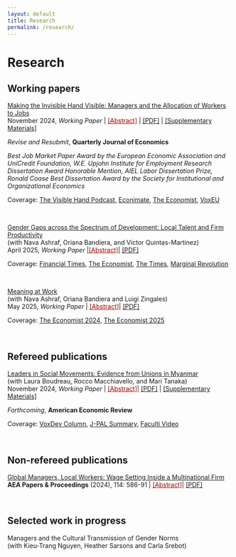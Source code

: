 ```yaml
---
layout: default
title: Research
permalink: /research/
---
```


# Research

## Working papers

<a href="/assets/files/Minni_JMP.pdf" target="_blank" rel="noopener noreferrer">Making the Invisible Hand Visible: Managers and the Allocation of Workers to Jobs</a> <br>
November 2024, *Working Paper* |  <a href="#" class="toggle-abstract" data-target="abstract-1" style="text-decoration: underline; color: #990000;">[Abstract]</a> | <a href="/assets/files/Minni_JMP.pdf" target="_blank" rel="noopener noreferrer">[PDF]</a> | <a href="/assets/files/Minni_Managers_Supplementary.pdf" target="_blank" rel="noopener noreferrer">[Supplementary Materials]</a>

*Revise and Resubmit*, **Quarterly Journal of Economics**

*Best Job Market Paper Award by the European Economic Association and UniCredit Foundation, W.E. Upjohn Institute for Employment Research Dissertation Award Honorable Mention, AIEL Labor Dissertation Prize, Ronald Coase Best Dissertation Award by the Society for Institutional and Organizational Economics*

Coverage: <a href="https://www.thevisiblehand.uk/episodes/episode-54" target="_blank" rel="noopener noreferrer">The Visible Hand Podcast</a>, <a href="https://www.youtube.com/watch?v=83ivIJCi2bQ&feature=youtu.be" target="_blank" rel="noopener noreferrer">Econimate</a>, <a href="https://www.economist.com/business/2024/03/21/the-secret-to-career-success-may-well-be-off-to-the-side" target="_blank" rel="noopener noreferrer">The Economist</a>,  <a href="https://cepr.org/voxeu/columns/good-managers-better-matches-job-allocation-effects-worker-productivity" target="_blank" rel="noopener noreferrer">VoxEU</a> 

<div id="abstract-1" style="display: none; margin-top: 10px;">
 <em>Abstract:</em> Why do managers matter for firm performance? This paper provides evidence of the critical role of managers in matching workers to jobs within the firm using the universe of personnel records from a large multinational firm. The data covers 200,000 white-collar workers and 30,000 managers over 10 years in 100 countries. I identify good managers as the top 30% by their speed of promotion and leverage exogenous variation induced by the rotation of managers across teams. I find that good managers cause workers to reallocate within the firm through lateral and vertical transfers. This leads to large and persistent gains in workers’ career progression and productivity. Seven years after the manager transition, workers earn 30% more and perform better on objective performance measures. My results imply that the visible hands of managers match workers’ specific skills to specialized jobs, leading to an improvement in the productivity of existing workers that outlasts the managers’ time at the firm.
 </div>
<br>

<a href="/assets/files/ABMQ Gaps.pdf" target="_blank" rel="noopener noreferrer">Gender Gaps across the Spectrum of Development: Local Talent and Firm Productivity</a> <br>
(with Nava Ashraf, Oriana Bandiera, and Victor Quintas-Martinez)  
April 2025, *Working Paper* |<a href="#" class="toggle-abstract" data-target="abstract-3" style="text-decoration: underline; color: #990000;">[Abstract]</a>| <a href="/assets/files/ABMQ Gaps.pdf" target="_blank" rel="noopener noreferrer">[PDF]</a>


Coverage:  <a href="https://www.ft.com/content/83751e6c-544c-4a16-851a-e05f18506afa" target="_blank" rel="noopener noreferrer">Financial Times</a>, <a href="https://www.economist.com/britain/2022/06/30/british-child-care-is-expensive" target="_blank" rel="noopener noreferrer">The Economist</a>, <a href="https://www.thetimes.com/business-money/economics/article/a-man-cant-fix-childcare-only-a-woman-can-n7lj9nn0p?region=global" target="_blank" rel="noopener noreferrer">The Times</a>,  <a href="https://marginalrevolution.com/marginalrevolution/2023/05/gender-roles-and-the-misallocation-of-labour-across-countries.html" target="_blank" rel="noopener noreferrer">Marginal Revolution</a> 


<div id="abstract-3" style="display: none; margin-top: 10px;">
<em>Abstract:</em> We ask whether the gendered division of work affects firm productivity across the spectrum of economic development. Personnel records of over 100,000 individuals hired by a global firm that operates in 100 countries reveal that female employee performance is higher where women are underrepresented in the candidate pool.  This implies productivity gains from hiring more women, but realizing them would require increasing women's pay relative to men. The findings highlight how unequal gender norms in local labor markets create an equity-efficiency trade-off inside the firm, particularly in low-income countries with conservative gender norms.
</div>
<br>

<a href="/assets/files/ABMZ MeaningatWork2025.pdf" target="_blank" rel="noopener noreferrer">Meaning at Work </a> <br>
(with Nava Ashraf, Oriana Bandiera and Luigi Zingales)  
May 2025, *Working Paper* | <a href="#" class="toggle-abstract" data-target="abstract-4" style="text-decoration: underline; color: #990000;">[Abstract]</a>| <a href="/assets/files/ABMZ MeaningatWork2025.pdf" target="_blank" rel="noopener noreferrer">[PDF]</a>

Coverage: 
<a href="https://www.economist.com/business/2024/12/05/how-to-inspire-people" target="_blank" rel="noopener noreferrer">The Economist 2024</a>, <a href="https://www.economist.com/business/2025/02/13/how-to-get-people-to-resign" target="_blank" rel="noopener noreferrer">The Economist 2025</a> 


<div id="abstract-4" style="display: none; margin-top: 10px;">
<em>Abstract:</em>  We evaluate a firm’s unusual, worker-centered, solution to the agency problem: enabling employees to reduce the cost of effort rather than pushing them with performance rewards. We randomize the roll-out of the firm’s “Discover Your Purpose” intervention among 2,976 white-collar employees and evaluate their outcomes over two years. We find that performance increases because the low performers either leave the firm or improve in their current jobs. The trade-off between meaning and pay flattens as those with low meaning and high pay leave the firm. Treatment also reshapes stated priorities and reduces gender gaps in preferences and behaviors, including uptake of parental leave. A cost-benefit analysis reveals high returns that are shared between the firm and the employees through higher bonuses. Finally, we show that observational data obscure these gains, causing firms to underestimate the intervention’s true value.
</div>
<br>

## Refereed publications

<a href="/assets/files/BMMT_UnionLeaders.pdf" target="_blank" rel="noopener noreferrer">Leaders in Social Movements: Evidence from Unions in Myanmar</a> <br>
(with Laura Boudreau, Rocco Macchiavello, and Mari Tanaka)  
November 2024, *Working Paper* | <a href="#" class="toggle-abstract" data-target="abstract-2" style="text-decoration: underline; color: #990000;">[Abstract]</a>| <a href="/assets/files/BMMT_UnionLeaders.pdf" target="_blank" rel="noopener noreferrer">[PDF]</a> | <a href="/assets/files/BMMT_UnionLeaders_SupMat.pdf" target="_blank" rel="noopener noreferrer">[Supplementary Materials]</a>

*Forthcoming*, **American Economic Review**

Coverage:  <a href="https://voxdev.org/topic/institutions-political-economy/who-leads-unions-and-how-do-they-lead-evidence-myanmar" target="_blank" rel="noopener noreferrer">VoxDev Column</a>, <a href="https://www.povertyactionlab.org/evaluation/union-leaders-and-factory-workers-collective-action-myanmar" target="_blank" rel="noopener noreferrer">J-PAL Summary</a>, <a href="https://faculti.net/union-leaders-experimental-evidence-from-myanmar/" target="_blank" rel="noopener noreferrer">Faculti Video</a>

<div id="abstract-2" style="display: none; margin-top: 10px;">
<em>Abstract:</em>  Social movements are catalysts for crucial institutional changes. To succeed, they must coordinate members’ views (consensus building) and actions (mobilization). We study union leaders within Myanmar’s burgeoning labor movement. Union leaders are positively selected on both personality traits that enable them to influence others and ability but earn lower wages. In group discussions about workers' views on an upcoming national minimum wage negotiation, randomly embedded leaders build consensus around the union’s preferred policy. In an experiment that mimics individual decision-making in a collective action set-up, leaders increase mobilization through coordination. Leaders empower social movements by building consensus that encourages mobilization.
</div>
<br>

## Non-refereed publications
<a href="/assets/files/Minni Global Managers P&P.pdf" target="_blank" rel="noopener noreferrer">Global Managers, Local Workers: Wage Setting Inside a Multinational Firm</a> <br>
**AEA Papers & Proceedings** (2024), 114: 586-91 | <a href="#" class="toggle-abstract" data-target="abstract-5"  style="text-decoration: underline; color: #990000;">[Abstract]</a>| <a href="/assets/files/Minni Global Managers P&P.pdf" target="_blank" rel="noopener noreferrer">[PDF]</a>

<div id="abstract-5" style="display: none; margin-top: 10px;">
<em>Abstract:</em> How are wages set within a multinational firm? Combining cross-country data on wages and labor regulations with personnel records of a large multinational firm, I find that wage setting depends on the rank of the employee in the firm hierarchy. For managers, wages are set by the headquarters regardless of local labor market conditions. For factory workers, wages are adjusted according to country-specific wages and labor regulations. These results suggest that the multinational's internal labor market shields managers against changes in external market conditions, while the firm adapts to local labor markets for factory workers.
</div>


<br>

## Selected work in progress
 Managers and the Cultural Transmission of Gender Norms <br>
(with Kieu-Trang Nguyen, Heather Sarsons and Carla Srebot)
<br>


